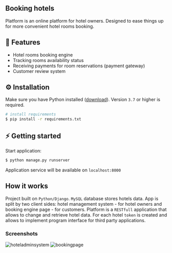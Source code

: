 ## Booking hotels
Platform is an online platform for hotel owners. Designed to ease things up for more convenient hotel rooms booking.

## 🎯 Features
* Hotel rooms booking engine
* Tracking rooms availability status
* Receiving payments for room reservations (payment gateway)
* Customer review system

## ⚙️ Installation

Make sure you have Python installed ([download](https://www.python.org/downloads/)). Version `3.7` or higher is required.  

```bash
# install requirements
$ pip install -r requirements.txt
```

## ⚡️ Getting started

Start application:
```bash
$ python manage.py runserver
```
Application service will be available on `localhost:8000`

## How it works
Project built on `Python/Django`. `MySQL` database stores hotels data. App is split by two client sides: hotel management system - for hotel owners and booking engine page - for customers. Platform is a `RESTfull` application that allows to change and retrieve hotel data. For each hotel `token` is created and allows to implement program interface for third party applications. 


### Screenshots
![hoteladminsystem](https://user-images.githubusercontent.com/40773987/159276577-e5107d1d-6325-48ad-880b-9270c7e50855.png)
![bookingpage](https://user-images.githubusercontent.com/40773987/159276656-7582ada1-59ec-454f-a0f7-e3620cb71869.png)


